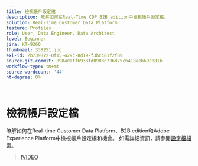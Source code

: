 ```yaml
---
title: 檢視帳戶設定檔
description: 瞭解如何在Real-Time CDP B2B edition中檢視帳戶設定檔。
solution: Real-Time Customer Data Platform
feature: Profiles
role: User, Data Engineer, Data Architect
level: Beginner
jira: KT-9260
thumbnail: 338251.jpg
exl-id: 2b739872-0f15-429c-8d19-f3bcc81f2f89
source-git-commit: 8984daff6933fd0983d736d75cb418aeb69c881b
workflow-type: tm+mt
source-wordcount: '44'
ht-degree: 0%

---
```


# 檢視帳戶設定檔

瞭解如何在Real-time Customer Data Platform、B2B edition和Adobe Experience Platform中檢視帳戶設定檔和機會。 如需詳細資訊，請參閱[設定檔檔案](https://experienceleague.adobe.com/docs/experience-platform/rtcdp/profile/profile-browse.html)。

>[!VIDEO](https://video.tv.adobe.com/v/338251?learn=on)

